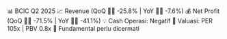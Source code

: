 📊 BCIC Q2 2025
📈 Revenue (QoQ 🔻🔴 -25.8% | YoY 🔻🔴 -7.6%)
💰 Net Profit (QoQ 🔻🔴 -71.5% | YoY 🔻🔴 -41.1%)
💡 Cash Operasi: Negatif
🧮 Valuasi: PER 105x | PBV 0.8x
🧱 Fundamental perlu dicermati
